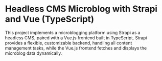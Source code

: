 # Headless CMS Microblog with Strapi and Vue (TypeScript)
<p> This project implements a microblogging platform using Strapi as a headless CMS, paired with a Vue.js frontend built in TypeScript. Strapi provides a flexible, customizable backend, handling all content management tasks, while the Vue.js frontend fetches and displays the microblog data dynamically.</p>